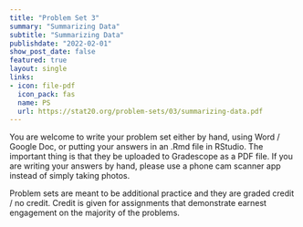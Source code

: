 ```yaml
---
title: "Problem Set 3"
summary: "Summarizing Data"
subtitle: "Summarizing Data"
publishdate: "2022-02-01"
show_post_date: false
featured: true
layout: single
links:
- icon: file-pdf
  icon_pack: fas
  name: PS
  url: https://stat20.org/problem-sets/03/summarizing-data.pdf
---
```


You are welcome to write your problem set either by hand, using Word / Google Doc, or putting your answers in an .Rmd file in RStudio. The important thing is that they be uploaded to Gradescope as a PDF file. If you are writing your answers by hand, please use a phone cam scanner app instead of simply taking photos.

Problem sets are meant to be additional practice and they are graded credit / no credit. Credit is given for assignments that demonstrate earnest engagement on the majority of the problems.